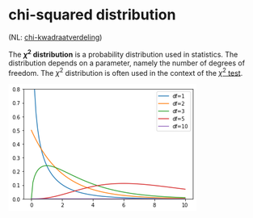 # chi-squared distribution

(NL: [chi-kwadraatverdeling](../nl/chi-kwadraatverdeling.md))

The **$\chi^2$ distribution** is a probability distribution used in statistics. The distribution depends on a parameter, namely the number of degrees of freedom. The $\chi^2$ distribution is often used in the context of the [$\chi^2$ test](chi-squared-test.md).

![The $\chi^2$ distribution for different degrees of freedom (df).](../images/chisq-dist.png)


